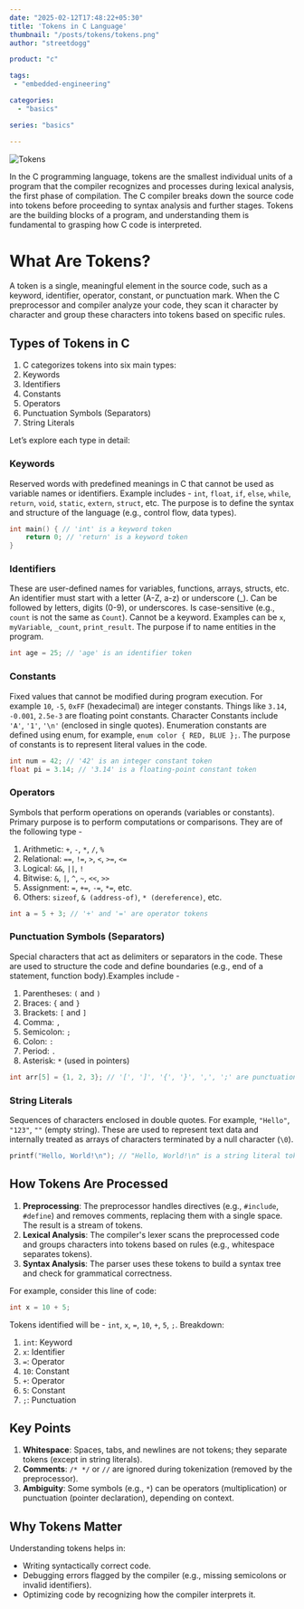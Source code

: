 ```yaml
---
date: "2025-02-12T17:48:22+05:30"
title: 'Tokens in C Language'
thumbnail: "/posts/tokens/tokens.png"
author: "streetdogg"

product: "c"

tags:
 - "embedded-engineering"

categories:
  - "basics"

series: "basics"

---
```


![](/posts/tokens/tokens.png "Tokens")

In the C programming language, tokens are the smallest individual units of a program that the compiler recognizes and processes during lexical analysis, the first phase of compilation. The C compiler breaks down the source code into tokens before proceeding to syntax analysis and further stages. Tokens are the building blocks of a program, and understanding them is fundamental to grasping how C code is interpreted.

<!--more-->

# What Are Tokens?

A token is a single, meaningful element in the source code, such as a keyword, identifier, operator, constant, or punctuation mark. When the C preprocessor and compiler analyze your code, they scan it character by character and group these characters into tokens based on specific rules.

## Types of Tokens in C
1. C categorizes tokens into six main types:
1. Keywords
1. Identifiers
1. Constants
1. Operators
1. Punctuation Symbols (Separators)
1. String Literals

Let’s explore each type in detail:

### Keywords

Reserved words with predefined meanings in C that cannot be used as variable names or identifiers. Example includes - `int`, `float`, `if`, `else`, `while`, `return`, `void`, `static`, `extern`, `struct`, etc. The purpose is to define the syntax and structure of the language (e.g., control flow, data types).

```c
int main() { // 'int' is a keyword token
    return 0; // 'return' is a keyword token
}
```

### Identifiers

These are user-defined names for variables, functions, arrays, structs, etc. An identifier must start with a letter (A-Z, a-z) or underscore (_). Can be followed by letters, digits (0-9), or underscores. Is case-sensitive (e.g., `count` is not the same as `Count`). Cannot be a keyword. Examples can be `x`, `myVariable`, `_count`, `print_result`. The purpose if to name entities in the program.
```c
int age = 25; // 'age' is an identifier token
```

### Constants

Fixed values that cannot be modified during program execution. For example `10`, `-5`, `0xFF` (hexadecimal) are integer constants. Things like `3.14`, `-0.001`, `2.5e-3` are floating point constants. Character Constants include `'A'`, `'1'`, `'\n'` (enclosed in single quotes). Enumeration constants are defined using enum, for example, `enum color { RED, BLUE };`. The purpose of constants is to represent literal values in the code.

```c
int num = 42; // '42' is an integer constant token
float pi = 3.14; // '3.14' is a floating-point constant token
```

### Operators

Symbols that perform operations on operands (variables or constants). Primary purpose is to perform computations or comparisons. They are of the following type -
1. Arithmetic: `+`, `-`, `*`, `/`, `%`
1. Relational: `==`, `!=`, `>`, `<`, `>=`, `<=`
1. Logical: `&&`, `||`, `!`
1. Bitwise: `&`, `|`, `^`, `~`, `<<`, `>>`
1. Assignment: `=`, `+=`, `-=`, `*=`, etc.
1. Others: `sizeof`, `& (address-of)`, `* (dereference)`, etc.

```c
int a = 5 + 3; // '+' and '=' are operator tokens
```

### Punctuation Symbols (Separators)

Special characters that act as delimiters or separators in the code. These are used to structure the code and define boundaries (e.g., end of a statement, function body).Examples include -
1. Parentheses: `(` and `)`
1. Braces: `{` and `}`
1. Brackets: `[` and `]`
1. Comma: `,`
1. Semicolon: `;`
1. Colon: `:`
1. Period: `.`
1. Asterisk: `*` (used in pointers)

```c
int arr[5] = {1, 2, 3}; // '[', ']', '{', '}', ',', ';' are punctuation tokens
```

### String Literals

Sequences of characters enclosed in double quotes. For example, `"Hello"`, `"123"`, `""` (empty string). These are used to represent text data and internally treated as arrays of characters terminated by a null character (`\0`).
```c
printf("Hello, World!\n"); // "Hello, World!\n" is a string literal token
```

## How Tokens Are Processed

1. **Preprocessing**: The preprocessor handles directives (e.g., `#include`, `#define`) and removes comments, replacing them with a single space. The result is a stream of tokens.
1. **Lexical Analysis**: The compiler's lexer scans the preprocessed code and groups characters into tokens based on rules (e.g., whitespace separates tokens).
1. **Syntax Analysis**: The parser uses these tokens to build a syntax tree and check for grammatical correctness.

For example, consider this line of code:
```c
int x = 10 + 5;
```

Tokens identified will be - `int`, `x`, `=`, `10`, `+`, `5`, `;`. Breakdown:
1. `int`: Keyword
1. `x`: Identifier
1. `=`: Operator
1. `10`: Constant
1. `+`: Operator
1. `5`: Constant
1. `;`: Punctuation

## Key Points
1. **Whitespace**: Spaces, tabs, and newlines are not tokens; they separate tokens (except in string literals).
1. **Comments**: `/* */` or `//` are ignored during tokenization (removed by the preprocessor).
1. **Ambiguity**: Some symbols (e.g., `*`) can be operators (multiplication) or punctuation (pointer declaration), depending on context.

## Why Tokens Matter
Understanding tokens helps in:
- Writing syntactically correct code.
- Debugging errors flagged by the compiler (e.g., missing semicolons or invalid identifiers).
- Optimizing code by recognizing how the compiler interprets it.
